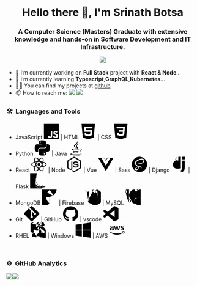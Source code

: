 <h1 align="center">Hello there 👋, I'm Srinath Botsa</h1>
<h3 align="center">A Computer Science (Masters) Graduate with extensive knowledge and hands-on in Software Development and IT Infrastructure.</h3>

<p align="center">
  <img src="https://komarev.com/ghpvc/?username=bsrinath9&color=blue&style=flat">
</p>


- 🔭 I’m currently working on **Full Stack** project with **React & Node**...
- 🌱 I’m currently learning **Typescript**,**GraphQL**,**Kubernetes**...
- 👨‍💻 You can find my projects at [github](https://github.com/bsrinath9?tab=repositories)
- 📫 How to reach me:
         [![](https://img.shields.io/badge/🌐website-gray?&style=for-the-badge)](https://bsrinath9.github.io) 
         [![](https://img.shields.io/badge/linkedin-%230077B5.svg?&style=for-the-badge&logo=linkedin&logoColor=white)](https://www.linkedin.com/in/srinath-b/)


### 🛠 &nbsp;Languages and Tools

- JavaScript ![JavaScript](./resized-svg/javascript.svg) | HTML ![HTML](./resized-svg/html5.svg) | CSS ![CSS](./resized-svg/css3.svg)
- Python ![Python](./resized-svg/python.svg) | Java ![Java](./resized-svg/java.svg)
- React ![React](./resized-svg/react.svg) |  Node ![Node](./resized-svg/node-dot-js.svg) |  Vue ![Vue](./resized-svg/vue-dot-js.svg) |  Sass ![Sass](./resized-svg/sass.svg) |  Django ![Django](./resized-svg/django.svg) |  Flask ![Flask](./resized-svg/flask.svg)
- MongoDB ![MongoDB](./resized-svg/mongodb.svg) |  Firebase ![Firebase](./resized-svg/firebase.svg) |  MySQL ![MySQL](./resized-svg/mysql.svg)
- Git ![Git](./resized-svg/git.svg) |  GitHub ![GitHub](./resized-svg/github.svg) |  vscode ![vscode](./resized-svg/visualstudiocode.svg)
- RHEL ![RHEL](./resized-svg/linux.svg) |  Windows ![Windows](./resized-svg/windows.svg) | AWS ![AWS](./resized-svg/amazonaws.svg)
<br/>

### ⚙️  &nbsp;GitHub Analytics

<a href="https://github.com/bsrinath9">
 <img align="left" src="https://github-readme-stats.vercel.app/api?username=bsrinath9&theme=default&show_icons=true" />
</a>

<a href="https://github.com/bsrinath9">
  <img align="left" src="https://github-readme-stats.vercel.app/api/top-langs/?username=bsrinath9&theme=default&show_icons=true" />
</a>

